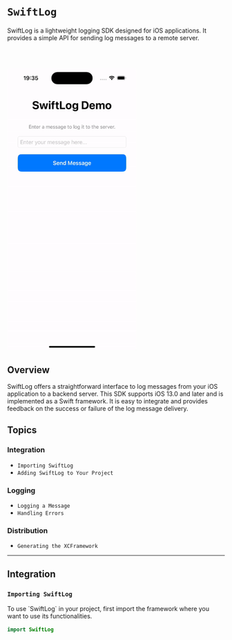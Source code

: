 # `SwiftLog`

<!--@START_MENU_TOKEN@-->SwiftLog is a lightweight logging SDK designed for iOS applications. It provides a simple API for sending log messages to a remote server.<!--@END_MENU_TOKEN@-->

<br><br>

<img src="./showcase.gif" alt="Showcase" width="300"/>


## Overview

<!--@START_MENU_TOKEN@-->SwiftLog offers a straightforward interface to log messages from your iOS application to a backend server. This SDK supports iOS 13.0 and later and is implemented as a Swift framework. It is easy to integrate and provides feedback on the success or failure of the log message delivery.<!--@END_MENU_TOKEN@-->

## Topics

### Integration

- `Importing SwiftLog`
- `Adding SwiftLog to Your Project`

### Logging

- `Logging a Message`
- `Handling Errors`

### Distribution

- `Generating the XCFramework`
  
---

## Integration

### `Importing SwiftLog`

<!--@START_MENU_TOKEN@-->To use `SwiftLog` in your project, first import the framework where you want to use its functionalities.<!--@END_MENU_TOKEN@-->

```swift
import SwiftLog
